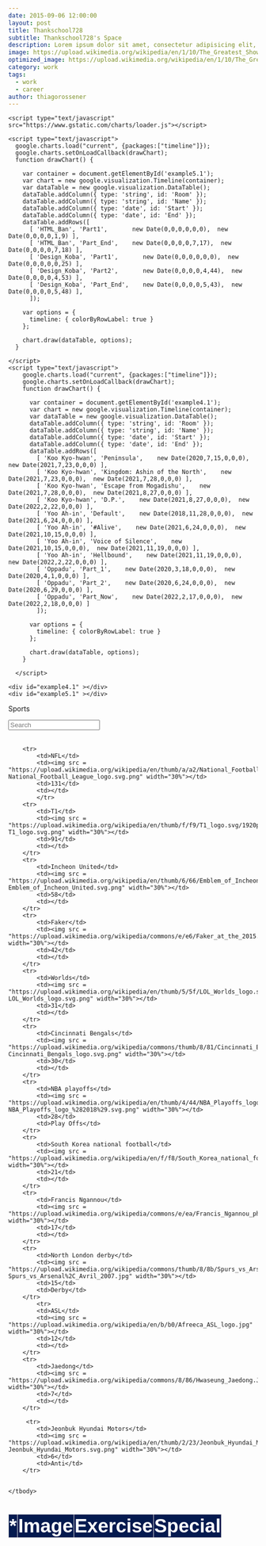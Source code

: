 ```yaml
---
date: 2015-09-06 12:00:00
layout: post
title: Thankschool728
subtitle: Thankschool728's Space
description: Lorem ipsum dolor sit amet, consectetur adipisicing elit, sed do eiusmod tempor incididunt ut labore et dolore magna aliqua.
image: https://upload.wikimedia.org/wikipedia/en/1/10/The_Greatest_Showman_poster.png
optimized_image: https://upload.wikimedia.org/wikipedia/en/1/10/The_Greatest_Showman_poster.png
category: work
tags:
  - work
  - career
author: thiagorossener
---
```

<html>

    <script type="text/javascript" src="https://www.gstatic.com/charts/loader.js"></script>

    <script type="text/javascript">
      google.charts.load("current", {packages:["timeline"]});
      google.charts.setOnLoadCallback(drawChart);
      function drawChart() {
    
        var container = document.getElementById('example5.1');
        var chart = new google.visualization.Timeline(container);
        var dataTable = new google.visualization.DataTable();
        dataTable.addColumn({ type: 'string', id: 'Room' });
        dataTable.addColumn({ type: 'string', id: 'Name' });
        dataTable.addColumn({ type: 'date', id: 'Start' });
        dataTable.addColumn({ type: 'date', id: 'End' });
        dataTable.addRows([
          [ 'HTML_Ban', 'Part1',       new Date(0,0,0,0,0,0),  new Date(0,0,0,0,1,9) ],
          [ 'HTML_Ban', 'Part_End',    new Date(0,0,0,0,7,17),  new Date(0,0,0,0,7,18) ],
          [ 'Design_Koba', 'Part1',       new Date(0,0,0,0,0,0),  new Date(0,0,0,0,0,25) ],
          [ 'Design_Koba', 'Part2',       new Date(0,0,0,0,4,44),  new Date(0,0,0,0,4,53) ],
          [ 'Design_Koba', 'Part_End',    new Date(0,0,0,0,5,43),  new Date(0,0,0,0,5,48) ],
          ]);
    
        var options = {
          timeline: { colorByRowLabel: true }
        };
    
        chart.draw(dataTable, options);
      }
    
    </script>
    <script type="text/javascript">
        google.charts.load("current", {packages:["timeline"]});
        google.charts.setOnLoadCallback(drawChart);
        function drawChart() {
      
          var container = document.getElementById('example4.1');
          var chart = new google.visualization.Timeline(container);
          var dataTable = new google.visualization.DataTable();
          dataTable.addColumn({ type: 'string', id: 'Room' });
          dataTable.addColumn({ type: 'string', id: 'Name' });
          dataTable.addColumn({ type: 'date', id: 'Start' });
          dataTable.addColumn({ type: 'date', id: 'End' });
          dataTable.addRows([
            [ 'Koo Kyo-hwan', 'Peninsula',    new Date(2020,7,15,0,0,0),  new Date(2021,7,23,0,0,0) ],
            [ 'Koo Kyo-hwan', 'Kingdom: Ashin of the North',    new Date(2021,7,23,0,0,0),  new Date(2021,7,28,0,0,0) ],
            [ 'Koo Kyo-hwan', 'Escape from Mogadishu',    new Date(2021,7,28,0,0,0),  new Date(2021,8,27,0,0,0) ],
            [ 'Koo Kyo-hwan', 'D.P.',    new Date(2021,8,27,0,0,0),  new Date(2022,2,22,0,0,0) ],
            [ 'Yoo Ah-in', 'Default',    new Date(2018,11,28,0,0,0),  new Date(2021,6,24,0,0,0) ],
            [ 'Yoo Ah-in', '#Alive',    new Date(2021,6,24,0,0,0),  new Date(2021,10,15,0,0,0) ],
            [ 'Yoo Ah-in', 'Voice of Silence',    new Date(2021,10,15,0,0,0),  new Date(2021,11,19,0,0,0) ],
            [ 'Yoo Ah-in', 'Hellbound',    new Date(2021,11,19,0,0,0),  new Date(2022,2,22,0,0,0) ],
            [ 'Oppadu', 'Part_1',    new Date(2020,3,18,0,0,0),  new Date(2020,4,1,0,0,0) ],
            [ 'Oppadu', 'Part_2',    new Date(2020,6,24,0,0,0),  new Date(2020,6,29,0,0,0) ],
            [ 'Oppadu', 'Part_Now',    new Date(2022,2,17,0,0,0),  new Date(2022,2,18,0,0,0) ]
            ]);
      
          var options = {
            timeline: { colorByRowLabel: true }
          };
      
          chart.draw(dataTable, options);
        }
      
      </script>
    
    <div id="example4.1" ></div>
    <div id="example5.1" ></div>
  
</html>
<html>
<head>
<script src="https://ajax.googleapis.com/ajax/libs/jquery/3.5.1/jquery.min.js"></script>
<link rel="stylesheet" href="https://cdnjs.cloudflare.com/ajax/libs/font-awesome/4.7.0/css/font-awesome.min.css">
<script>
$(document).ready(function(){
  $("#myInput").on("keyup", function() {
    var value = $(this).val().toLowerCase();
    $("#myTable tr").filter(function() {
      $(this).toggle($(this).text().toLowerCase().indexOf(value) > -1)
    });
  });
});

function sortTable(n) {
  var table, rows, switching, i, x, y, shouldSwitch, dir, switchcount = 0;
  table = document.getElementById("myTable");
  switching = true;
  dir = "asc"; 
  while (switching) {
    switching = false;
    rows = table.rows;
    for (i = 0; i < (rows.length - 1); i++) {
      shouldSwitch = false;
      x = rows[i].getElementsByTagName("TD")[n];
      y = rows[i + 1].getElementsByTagName("TD")[n];
      if (dir == "asc") {
        if (x.innerHTML.toLowerCase() > y.innerHTML.toLowerCase()) {
          shouldSwitch= true;
          break;
        }
      } else if (dir == "desc") {
        if (x.innerHTML.toLowerCase() < y.innerHTML.toLowerCase()) {
          shouldSwitch = true;
          break;
        }
      }
    }
    if (shouldSwitch) {
      rows[i].parentNode.insertBefore(rows[i + 1], rows[i]);
      switching = true;
      switchcount ++;      
    } else {
      if (switchcount == 0 && dir == "asc") {
        dir = "desc";
        switching = true;
      }
    }
  }
}
</script>
<style>
table {
  font-family: arial, sans-serif;
  border-collapse: collapse;
  width: 100%;
  font-size:4vw;
}

td, th {
  border: 1px solid #dddddd;
  text-align: center;
  padding: 1px;
}

th {
  background-color: #041a4f;
  cursor: pointer;
  color: white;
  position: sticky;
  top: 0; 
  box-shadow: 0 2px 2px -1px rgba(0, 0, 0, 0.4);
}

th:hover {
    background-color:#04AA6D;
    color: white;    

  }

td{
    border: 2px solid #000000;
  }

tr:nth-child(even) {
  background-color: #dddddd;
}
  
tr:hover {
    background-color:#04AA6D;
    color: white;      
}
  
img {
  border-radius: 95%;
}
</style>
</head>
<body>

<p>Sports</p>
<input id="myInput" type="text" placeholder="Search">
<br><br>

<table>
  <thead>
  <tr>
    <th onclick="sortTable(0)">* <i class="fa fa-sort"></i></th> 
    <th onclick="sortTable(1)">Image <i class="fa fa-sort"></i></th> 
    <th onclick="sortTable(2)">Exercise<br><i class="fa fa-sort"></i></th>
    <th onclick="sortTable(3)">Special<i class="fa fa-sort"></i></th>
  </tr>
  </thead>
  <tbody id = "myTable">
       
        <tr>
            <td>NFL</td>
            <td><img src = "https://upload.wikimedia.org/wikipedia/en/thumb/a/a2/National_Football_League_logo.svg/800px-National_Football_League_logo.svg.png" width="30%"></td>
            <td>131</td>
            <td></td>
            </tr>
        <tr>
            <td>T1</td>
            <td><img src = "https://upload.wikimedia.org/wikipedia/en/thumb/f/f9/T1_logo.svg/1920px-T1_logo.svg.png" width="30%"></td>
            <td>91</td>
            <td></td>
        </tr>
        <tr>
            <td>Incheon United</td>
            <td><img src = "https://upload.wikimedia.org/wikipedia/en/thumb/6/66/Emblem_of_Incheon_United.svg/800px-Emblem_of_Incheon_United.svg.png" width="30%"></td>
            <td>58</td>
            <td></td>
        </tr>
        <tr>
            <td>Faker</td>
            <td><img src = "https://upload.wikimedia.org/wikipedia/commons/e/e6/Faker_at_the_2015.10.02_S5_Paris_day2.jpeg" width="30%"></td>
            <td>42</td>
            <td></td>
        </tr>
        <tr>
            <td>Worlds</td>
            <td><img src = "https://upload.wikimedia.org/wikipedia/en/thumb/5/5f/LOL_Worlds_logo.svg/1024px-LOL_Worlds_logo.svg.png" width="30%"></td>
            <td>31</td>
            <td></td>
        </tr>
        <tr>
            <td>Cincinnati Bengals</td>
            <td><img src = "https://upload.wikimedia.org/wikipedia/commons/thumb/8/81/Cincinnati_Bengals_logo.svg/1280px-Cincinnati_Bengals_logo.svg.png" width="30%"></td>
            <td>30</td>
            <td></td>
        </tr>
        <tr>
            <td>NBA playoffs</td>
            <td><img src = "https://upload.wikimedia.org/wikipedia/en/thumb/4/44/NBA_Playoffs_logo_%282018%29.svg/1920px-NBA_Playoffs_logo_%282018%29.svg.png" width="30%"></td>
            <td>28</td>
            <td>Play Offs</td>
        </tr>
        <tr>
            <td>South Korea national football</td>
            <td><img src = "https://upload.wikimedia.org/wikipedia/en/f/f8/South_Korea_national_football_team.png" width="30%"></td>
            <td>21</td>
            <td></td>
        </tr>
        <tr>
            <td>Francis Ngannou</td>
            <td><img src = "https://upload.wikimedia.org/wikipedia/commons/e/ea/Francis_Ngannou_photo.jpg" width="30%"></td>
            <td>17</td>
            <td></td>
        </tr>
        <tr>
            <td>North London derby</td>
            <td><img src = "https://upload.wikimedia.org/wikipedia/commons/thumb/8/8b/Spurs_vs_Arsenal%2C_Avril_2007.jpg/375px-Spurs_vs_Arsenal%2C_Avril_2007.jpg" width="30%"></td>
            <td>15</td>
            <td>Derby</td>
        </tr>
            <tr>
            <td>ASL</td>
            <td><img src = "https://upload.wikimedia.org/wikipedia/en/b/b0/Afreeca_ASL_logo.jpg" width="30%"></td>
            <td>12</td>
            <td></td>
        </tr>
        <tr>
            <td>Jaedong</td>
            <td><img src = "https://upload.wikimedia.org/wikipedia/commons/8/86/Hwaseung_Jaedong.JPG" width="30%"></td>
            <td>7</td>
            <td></td>
        </tr>

         <tr>
            <td>Jeonbuk Hyundai Motors</td>
            <td><img src = "https://upload.wikimedia.org/wikipedia/en/thumb/2/23/Jeonbuk_Hyundai_Motors.svg/1024px-Jeonbuk_Hyundai_Motors.svg.png" width="30%"></td>
            <td>6</td>
            <td>Anti</td>
        </tr>


    </tbody>
  </table>

</body>
</html>
  
